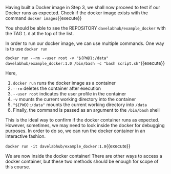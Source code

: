 Having built a Docker image in Step 3, we shall now proceed to test if our Docker runs as expected. Check if the docker image exists with the command `docker images`{{execute}}

You should be able to see the REPOSITORY `davelabhub/example_docker` with the TAG `1.0` at the top of the list.

In order to run our docker image, we can use multiple commands. One way is to use `docker run`

`docker run --rm --user root -v "${PWD}:/data" davelabhub/example_docker:1.0 /bin/bash -c "bash script.sh"`{{execute}}

Here, 

1. `docker run` runs the docker image as a container
2. `--rm` deletes the container after execution
3. `--user root` indicates the user profile in the container
4. `-v` mounts the current working directory into the container
5. `"${PWD}:/data"` mounts the current working directory into `/data`
6. Finally, the command is passed as an argument to the `/bin/bash` shell

This is the ideal way to confirm if the docker container runs as expected. However, sometimes, we may need to look inside the docker for debugging purposes. In order to do so, we can run the docker container in an interactive fashion.

`docker run -it davelabhub/example_docker:1.0`{{execute}}

We are now inside the docker container! There are other ways to access a docker container, but these two methods should be enough for scope of this course. 
